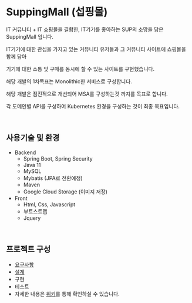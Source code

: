 # SuppingMall (섭핑몰)

IT 커뮤니티 + IT 쇼핑몰을 결합한, IT기기를 좋아하는 SUP의 소망을 담은 SuppingMall 입니다.

IT기기에 대한 관심을 가지고 있는 커뮤니티 유저들과 그 커뮤니티 사이트에 쇼핑몰을 함께 담아

기기에 대한 소통 및 구매를 동시에 할 수 있는 사이트를 구현했습니다.

해당 개발의 1차목표는 Monolithic한 서비스로 구성합니다.

해당 개발은 점진적으로 개선되어 MSA를 구성하는것 까지를 목표로 합니다.

각 도메인별 API를 구성하여 Kubernetes 환경을 구성하는 것이 최종 목표입니다.

<br/>

## 사용기술 및 환경

- Backend
  - Spring Boot, Spring Security
  - Java 11
  - MySQL
  - Mybatis (JPA로 전환예정)
  - Maven
  - Google Cloud Storage (이미지 저장)
- Front
  - Html, Css, Javascript
  - 부트스트랩
  - Jquery

<br/>

## 프로젝트 구성

- [요구사항](https://github.com/sUpniverse/suppingmall/wiki/%EC%9A%94%EA%B5%AC%EC%82%AC%ED%95%AD)
- [설계](https://github.com/sUpniverse/suppingmall/wiki/%EC%9A%94%EA%B5%AC%EC%82%AC%ED%95%AD)
- 구현
- 테스트
- 자세한 내용은 [위키](https://github.com/sUpniverse/suppingmall/wiki)를 통해 확인하실 수 있습니다.

